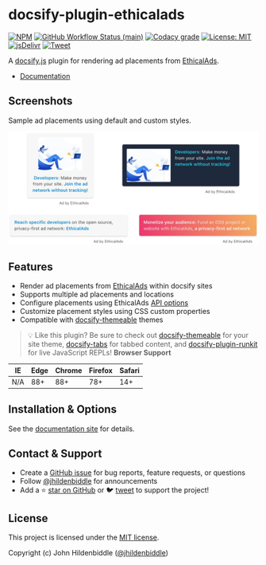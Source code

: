 # docsify-plugin-ethicalads

[![NPM](https://img.shields.io/npm/v/docsify-plugin-ethicalads.svg?style=flat-square)](https://www.npmjs.com/package/docsify-plugin-ethicalads)
[![GitHub Workflow Status (main)](https://img.shields.io/github/workflow/status/jhildenbiddle/docsify-plugin-ethicalads/Build/main?label=checks&style=flat-square)](https://github.com/jhildenbiddle/docsify-plugin-ethicalads/actions?query=branch%3Amain+)
[![Codacy grade](https://img.shields.io/codacy/grade/63c04a45757e46c78e4e01c99346548c.svg?style=flat-square)](https://app.codacy.com/gh/jhildenbiddle/docsify-plugin-ethicalads/dashboard)
[![License: MIT](https://img.shields.io/badge/License-MIT-yellow.svg?style=flat-square)](https://github.com/jhildenbiddle/docsify-plugin-ethicalads/blob/main/LICENSE)
[![jsDelivr](https://data.jsdelivr.com/v1/package/npm/docsify-plugin-ethicalads/badge)](https://www.jsdelivr.com/package/npm/docsify-plugin-ethicalads)
[![Tweet](https://img.shields.io/twitter/url/http/shields.io.svg?style=social)](https://twitter.com/intent/tweet?url=https%3A%2F%2Fgithub.com%2Fjhildenbiddle%2Fdocsify-plugin-ethicalads&hashtags=docsify,developers,frontend,plugin)

A [docsify.js](https://docsify.js.org) plugin for rendering ad placements from [EthicalAds](https://www.ethicalads.io/).

- [Documentation](https://jhildenbiddle.github.io/docsify-plugin-ethicalads)

## Screenshots

Sample ad placements using default and custom styles.

<a href="https://jhildenbiddle.github.io/docsify-plugin-ethicalads">
  <picture>
    <source srcset="https://raw.githubusercontent.com/jhildenbiddle/docsify-plugin-ethicalads/main/docs/assets/img/screenshot-ads.webp" type="image/webp">
    <img src="https://raw.githubusercontent.com/jhildenbiddle/docsify-plugin-ethicalads/main/docs/assets/img/screenshot-ads.jpg" alt="Screenshot of sample ad placements" width="617">
  </picture>
</a>

## Features

- Render ad placements from [EthicalAds](https://www.ethicalads.io/) within docsify sites
- Supports multiple ad placements and locations
- Configure placements using EthicalAds [API options](https://ethical-ad-client.readthedocs.io/)
- Customize placement styles using CSS custom properties
- Compatible with [docsify-themeable](https://jhildenbiddle.github.io/docsify-themeable/) themes

> 💡 Like this plugin? Be sure to check out [docsify-themeable](https://jhildenbiddle.github.io/docsify-themeable) for your site theme, [docsify-tabs](https://jhildenbiddle.github.io/docsify-tabs/) for tabbed content, and [docsify-plugin-runkit](https://jhildenbiddle.github.io/docsify-plugin-runkit/) for live JavaScript REPLs!
**Browser Support**

| IE   | Edge | Chrome | Firefox | Safari |
| ---- | ---- | ------ | ------- | ------ |
| N/A  | 88+  | 88+    | 78+     | 14+    |

## Installation & Options

See the [documentation site](https://jhildenbiddle.github.io/docsify-plugin-ethicalads) for details.

## Contact & Support

- Create a [GitHub issue](https://github.com/jhildenbiddle/docsify-plugin-ethicalads/issues) for bug reports, feature requests, or questions
- Follow [@jhildenbiddle](https://twitter.com/jhildenbiddle) for announcements
- Add a ⭐️ [star on GitHub](https://github.com/jhildenbiddle/docsify-plugin-ethicalads) or 🐦 [tweet](https://twitter.com/intent/tweet?url=https%3A%2F%2Fgithub.com%2Fjhildenbiddle%2Fdocsify-plugin-ethicalads&hashtags=docsify,developers,frontend,javascript) to support the project!

## License

This project is licensed under the [MIT license](https://github.com/jhildenbiddle/docsify-plugin-ethicalads/blob/main/LICENSE).

Copyright (c) John Hildenbiddle ([@jhildenbiddle](https://twitter.com/jhildenbiddle))

